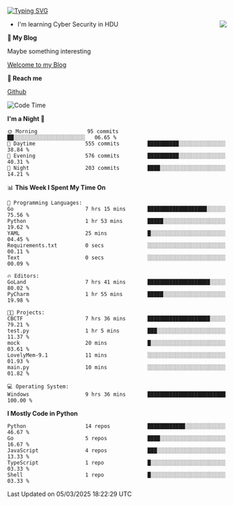 [![Typing SVG](https://readme-typing-svg.herokuapp.com?font=Fira+Code&pause=1000&random=false&width=450&height=60&lines=Hello+%F0%9F%91%8B%F0%9F%8F%BB;I'm+JBNRZ)](https://git.io/typing-svg)

<a href="#">
  <img align="right" src="https://github-readme-stats.vercel.app/api?username=JBNRZ&show_icons=true&bg_color=15,f2f7fd,E0EAFC" />
</a>

- I'm learning Cyber Security in HDU

 **🌱 My Blog**

Maybe something interesting

[Welcome to my Blog](https://jbnrz.com.cn/)

 **💬 Reach me** 

[Github](https://github.com/JBNRZ)


<!--START_SECTION:waka-->
![Code Time](http://img.shields.io/badge/Code%20Time-1%2C008%20hrs%2014%20mins-blue)

**I'm a Night 🦉** 

```text
🌞 Morning                95 commits          ██░░░░░░░░░░░░░░░░░░░░░░░   06.65 % 
🌆 Daytime                555 commits         ██████████░░░░░░░░░░░░░░░   38.84 % 
🌃 Evening                576 commits         ██████████░░░░░░░░░░░░░░░   40.31 % 
🌙 Night                  203 commits         ████░░░░░░░░░░░░░░░░░░░░░   14.21 % 
```


📊 **This Week I Spent My Time On** 

```text
💬 Programming Languages: 
Go                       7 hrs 15 mins       ███████████████████░░░░░░   75.56 % 
Python                   1 hr 53 mins        █████░░░░░░░░░░░░░░░░░░░░   19.62 % 
YAML                     25 mins             █░░░░░░░░░░░░░░░░░░░░░░░░   04.45 % 
Requirements.txt         0 secs              ░░░░░░░░░░░░░░░░░░░░░░░░░   00.11 % 
Text                     0 secs              ░░░░░░░░░░░░░░░░░░░░░░░░░   00.09 % 

🔥 Editors: 
GoLand                   7 hrs 41 mins       ████████████████████░░░░░   80.02 % 
PyCharm                  1 hr 55 mins        █████░░░░░░░░░░░░░░░░░░░░   19.98 % 

🐱‍💻 Projects: 
CBCTF                    7 hrs 36 mins       ████████████████████░░░░░   79.21 % 
test.py                  1 hr 5 mins         ███░░░░░░░░░░░░░░░░░░░░░░   11.37 % 
mock                     20 mins             █░░░░░░░░░░░░░░░░░░░░░░░░   03.61 % 
LovelyMem-9.1            11 mins             ░░░░░░░░░░░░░░░░░░░░░░░░░   01.93 % 
main.py                  10 mins             ░░░░░░░░░░░░░░░░░░░░░░░░░   01.82 % 

💻 Operating System: 
Windows                  9 hrs 36 mins       █████████████████████████   100.00 % 
```

**I Mostly Code in Python** 

```text
Python                   14 repos            ████████████░░░░░░░░░░░░░   46.67 % 
Go                       5 repos             ████░░░░░░░░░░░░░░░░░░░░░   16.67 % 
JavaScript               4 repos             ███░░░░░░░░░░░░░░░░░░░░░░   13.33 % 
TypeScript               1 repo              █░░░░░░░░░░░░░░░░░░░░░░░░   03.33 % 
Shell                    1 repo              █░░░░░░░░░░░░░░░░░░░░░░░░   03.33 % 
```




 Last Updated on 05/03/2025 18:22:29 UTC
<!--END_SECTION:waka-->
